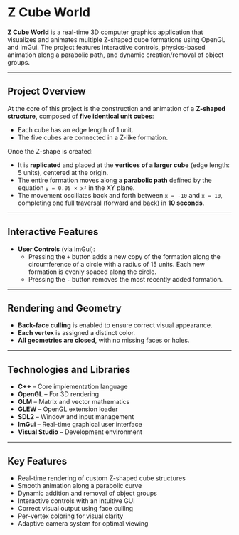 # Z Cube World

**Z Cube World** is a real-time 3D computer graphics application that visualizes and animates multiple Z-shaped cube formations using OpenGL and ImGui. The project features interactive controls, physics-based animation along a parabolic path, and dynamic creation/removal of object groups.

---

## Project Overview

At the core of this project is the construction and animation of a **Z-shaped structure**, composed of **five identical unit cubes**:

- Each cube has an edge length of 1 unit.
- The five cubes are connected in a Z-like formation.

Once the Z-shape is created:

- It is **replicated** and placed at the **vertices of a larger cube** (edge length: 5 units), centered at the origin.
- The entire formation moves along a **parabolic path** defined by the equation `y = 0.05 × x²` in the XY plane.
- The movement oscillates back and forth between `x = -10` and `x = 10`, completing one full traversal (forward and back) in **10 seconds**.

---

## Interactive Features

- **User Controls** (via ImGui):
  - Pressing the `+` button adds a new copy of the formation along the circumference of a circle with a radius of 15 units. Each new formation is evenly spaced along the circle.
  - Pressing the `-` button removes the most recently added formation.

---

## Rendering and Geometry

- **Back-face culling** is enabled to ensure correct visual appearance.
- **Each vertex** is assigned a distinct color.
- **All geometries are closed**, with no missing faces or holes.

---

## Technologies and Libraries

- **C++** – Core implementation language
- **OpenGL** – For 3D rendering
- **GLM** – Matrix and vector mathematics
- **GLEW** – OpenGL extension loader
- **SDL2** – Window and input management
- **ImGui** – Real-time graphical user interface
- **Visual Studio** – Development environment

---

## Key Features

- Real-time rendering of custom Z-shaped cube structures
- Smooth animation along a parabolic curve
- Dynamic addition and removal of object groups
- Interactive controls with an intuitive GUI
- Correct visual output using face culling
- Per-vertex coloring for visual clarity
- Adaptive camera system for optimal viewing

